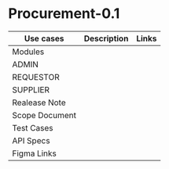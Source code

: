 # Procurement-0.1

| Use cases |Description| Links | 
|----------| -------|--------| 
|Modules|
|ADMIN|
|REQUESTOR|
|SUPPLIER|
|Realease Note|
|Scope Document|
| Test Cases|
| API Specs|
|Figma Links|
